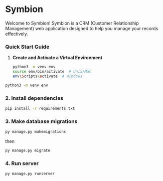 # Symbion

Welcome to Symbion! Symbion is a CRM (Customer Relationship Management) web application designed to help you manage your records effectively.

### Quick Start Guide

1. **Create and Activate a Virtual Environment**

   ```bash
   python3 -m venv env
   source env/bin/activate  # Unix/Mac
   env\Scripts\activate  # Windows


```bash
python3 -m venv env
```

### 2. Install dependencies

```bash
pip install -r requirements.txt
```

### 3. Make database migrations

```bash
py manage.py makemigrations
```

then

```bash
py manage.py migrate
```

### 4. Run server

```bash
py manage.py runserver
```